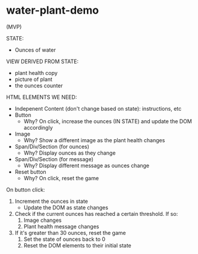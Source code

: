 # water-plant-demo

(MVP)

STATE:
- Ounces of water

VIEW DERIVED FROM STATE:
- plant health copy
- picture of plant
- the ounces counter

HTML ELEMENTS WE NEED:
- Indepenent Content (don't change based on state): instructions, etc
- Button
    - Why? On click, increase the ounces (IN STATE) and update the DOM accordingly
- Image 
    - Why? Show a different image as the plant health changes
- Span/Div/Section (for ounces)
    - Why? Display ounces as they change
- Span/Div/Section (for message)
    - Why? Display different message as ounces change
- Reset button 
    - Why? On click, reset the game

On button click: 
1) Increment the ounces in state
    - Update the DOM as state changes
1) Check if the current ounces has reached a certain threshold. If so:
    1) Image changes
    1) Plant health message changes
1) If it's greater than 30 ounces, reset the game
    1) Set the state of ounces back to 0
    1) Reset the DOM elements to their initial state
